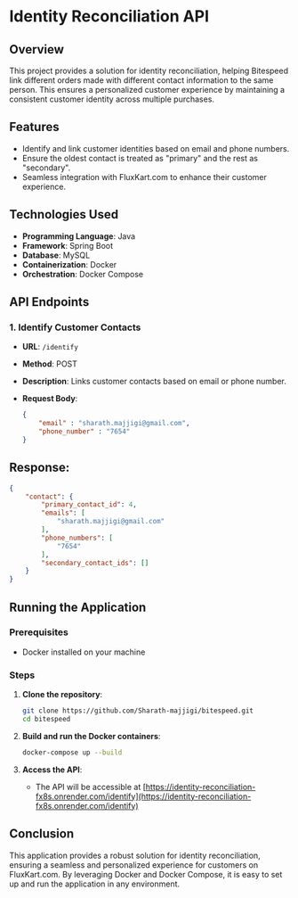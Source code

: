 # Identity Reconciliation API

## Overview

This project provides a solution for identity reconciliation, helping Bitespeed link different orders made with different contact information to the same person. This ensures a personalized customer experience by maintaining a consistent customer identity across multiple purchases.

## Features

- Identify and link customer identities based on email and phone numbers.
- Ensure the oldest contact is treated as "primary" and the rest as "secondary".
- Seamless integration with FluxKart.com to enhance their customer experience.

## Technologies Used

- **Programming Language**: Java
- **Framework**: Spring Boot
- **Database**: MySQL
- **Containerization**: Docker
- **Orchestration**: Docker Compose

## API Endpoints

### 1. Identify Customer Contacts
- **URL**: `/identify`
- **Method**: POST
- **Description**: Links customer contacts based on email or phone number.
- **Request Body**:

  ```json
  {
      "email" : "sharath.majjigi@gmail.com",
      "phone_number" : "7654"
  }


## Response:
```json
{
    "contact": {
        "primary_contact_id": 4,
        "emails": [
            "sharath.majjigi@gmail.com"
        ],
        "phone_numbers": [
            "7654"
        ],
        "secondary_contact_ids": []
    }
}
```
## Running the Application

### Prerequisites
- Docker installed on your machine

### Steps

1. **Clone the repository**:
    ```bash
    git clone https://github.com/Sharath-majjigi/bitespeed.git
    cd bitespeed
    ```

2. **Build and run the Docker containers**:
    ```bash
    docker-compose up --build
    ```

3. **Access the API**:
    - The API will be accessible at [https://identity-reconciliation-fx8s.onrender.com/identify](https://identity-reconciliation-fx8s.onrender.com/identify)

## Conclusion

This application provides a robust solution for identity reconciliation, ensuring a seamless and personalized experience for customers on FluxKart.com. By leveraging Docker and Docker Compose, it is easy to set up and run the application in any environment.

